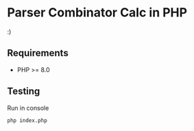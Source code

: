 # Parser Combinator Calc in PHP

:)

## Requirements

- PHP >= 8.0

## Testing

Run in console

```
php index.php
```
